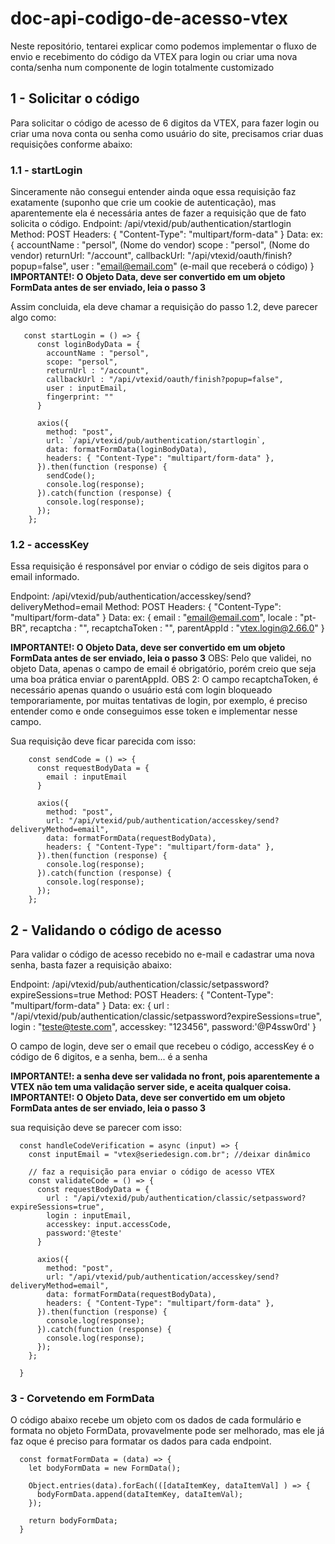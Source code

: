 # doc-api-codigo-de-acesso-vtex
Neste repositório, tentarei explicar como podemos implementar o fluxo de envio e recebimento do código da VTEX para login ou criar uma nova conta/senha num componente de login totalmente customizado

## 1 - Solicitar o código
 Para solicitar o código de acesso de 6 digitos da VTEX, para fazer login ou criar uma nova conta ou senha como usuário do site, precisamos criar duas requisições conforme abaixo:

### 1.1 - startLogin
Sinceramente não consegui entender ainda oque essa requisição faz exatamente (suponho que crie um cookie de autenticação), mas aparentemente ela é necessária antes de fazer a requisição que de fato solicita o código.
 Endpoint: /api/vtexid/pub/authentication/startlogin
 Method: POST
 Headers: { "Content-Type": "multipart/form-data" }
 Data: ex: { 
   accountName : "persol", (Nome do vendor)
   scope : "persol", (Nome do vendor)
   returnUrl: "/account",
   callbackUrl: "/api/vtexid/oauth/finish?popup=false",
   user : "email@email.com" (e-mail que receberá o código)
 }
__IMPORTANTE!: O Objeto Data, deve ser convertido em um objeto FormData antes de ser enviado, leia o passo 3__

Assim concluida, ela deve chamar a requisição do passo 1.2, deve parecer algo como:

```
   const startLogin = () => { 
      const loginBodyData = {
        accountName : "persol",
        scope: "persol",
        returnUrl : "/account",
        callbackUrl : "/api/vtexid/oauth/finish?popup=false",
        user : inputEmail,
        fingerprint: ""
      }

      axios({
        method: "post",
        url: `/api/vtexid/pub/authentication/startlogin`,
        data: formatFormData(loginBodyData),
        headers: { "Content-Type": "multipart/form-data" },
      }).then(function (response) {
        sendCode();
        console.log(response);
      }).catch(function (response) {
        console.log(response);
      });
    };
```

### 1.2 - accessKey
Essa requisição é responsável por enviar o código de seis digitos para o email informado.
 
 Endpoint: /api/vtexid/pub/authentication/accesskey/send?deliveryMethod=email
 Method: POST
 Headers: { "Content-Type": "multipart/form-data" }
 Data: ex: { 
   email : "email@email.com",
   locale : "pt-BR", 
   recaptcha : "",
   recaptchaToken : "",
   parentAppId : "vtex.login@2.66.0"
 }

__IMPORTANTE!: O Objeto Data, deve ser convertido em um objeto FormData antes de ser enviado, leia o passo 3__
 OBS: Pelo que validei, no objeto Data, apenas o campo de email é obrigatório, porém creio que seja uma boa prática enviar o parentAppId.
 OBS 2: O campo recaptchaToken, é necessário apenas quando o usuário está com login bloqueado temporariamente, por muitas tentativas de login, por exemplo, é preciso entender como e onde conseguimos esse token e implementar nesse campo.

Sua requisição deve ficar parecida com isso:
```
    const sendCode = () => { 
      const requestBodyData = {
        email : inputEmail
      }

      axios({
        method: "post",
        url: "/api/vtexid/pub/authentication/accesskey/send?deliveryMethod=email",
        data: formatFormData(requestBodyData),
        headers: { "Content-Type": "multipart/form-data" },
      }).then(function (response) {
        console.log(response);
      }).catch(function (response) {
        console.log(response);
      });
    };

```

## 2 - Validando o código de acesso
Para validar o código de acesso recebido no e-mail e cadastrar uma nova senha, basta fazer a requisição abaixo:

 Endpoint: /api/vtexid/pub/authentication/classic/setpassword?expireSessions=true
 Method: POST
 Headers: { "Content-Type": "multipart/form-data" }
 Data: ex: { 
    url : "/api/vtexid/pub/authentication/classic/setpassword?expireSessions=true",
    login : "teste@teste.com",
    accesskey: "123456", 
    password:'@P4ssw0rd'
 }

 O campo de login, deve ser o email que recebeu o código, accessKey é o código de 6 digitos, e a senha, bem... é a senha

 __IMPORTANTE!: a senha deve ser validada no front, pois aparentemente a VTEX não tem uma validação server side, e aceita qualquer coisa.__
 __IMPORTANTE!: O Objeto Data, deve ser convertido em um objeto FormData antes de ser enviado, leia o passo 3__

sua requisição deve se parecer com isso:

```
  const handleCodeVerification = async (input) => {
    const inputEmail = "vtex@seriedesign.com.br"; //deixar dinâmico
  
    // faz a requisição para enviar o código de acesso VTEX
    const validateCode = () => { 
      const requestBodyData = {
        url : "/api/vtexid/pub/authentication/classic/setpassword?expireSessions=true",
        login : inputEmail, 
        accesskey: input.accessCode,
        password:'@teste'
      }
  
      axios({
        method: "post",
        url: "/api/vtexid/pub/authentication/accesskey/send?deliveryMethod=email",
        data: formatFormData(requestBodyData),
        headers: { "Content-Type": "multipart/form-data" },
      }).then(function (response) {
        console.log(response);
      }).catch(function (response) {
        console.log(response);
      });
    };

  }
```


### 3 - Corvetendo em FormData
O código abaixo recebe um objeto com os dados de cada formulário e formata no objeto FormData, provavelmente pode ser melhorado, mas ele já faz oque é preciso para formatar os dados para cada endpoint.
```
  const formatFormData = (data) => {
    let bodyFormData = new FormData();

    Object.entries(data).forEach(([dataItemKey, dataItemVal] ) => {
      bodyFormData.append(dataItemKey, dataItemVal);
    });

    return bodyFormData;
  }
```

 

 
 
